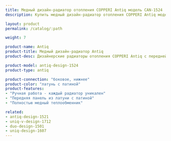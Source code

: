 ```yaml
---
title: Медный дизайн-радиатор отопления COPPERI Antiq модель CAN-1524
description: Купить медный дизайн-радиатор отопления COPPERI Antiq модель CAN-1524 по цене производителя в Москве.

layout: product
permalink: /catalog/:path

weight: 7

product-name: Antiq
product-title: Медный дизайн-радиатор Antiq
product-desc: Дизайнерские радиаторы отопления COPPERI Antiq с передней панелью, выполненной из меди или латуни прекрасно подойдут как для классического, так и для современного интерьера. Нанесение патины производится мастерами вручную, что делает каждый радиатор поистине уникальным произведением искусства.

product-model: antiq-design-1524
product-type: antiq

product-connection: "боковое, нижнее"
product-color: "латунь с патиной"
product-features:
- "Ручная работа - каждый радиатор уникален"
- "Передняя панель из латуни с патиной"
- "Полностью медный теплообменник"

related:
- antiq-design-1521
- uniq-v-design-1712
- duo-design-1501
- uniq-design-1607
---
```

